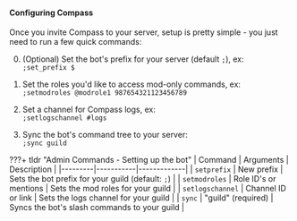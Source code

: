 #### Configuring Compass

Once you invite Compass to your server, setup is pretty simple - you just need to run a few quick commands:  

0. (Optional) Set the bot's prefix for your server (default `;`), ex:  
```;set_prefix $```

1. Set the roles you'd like to access mod-only commands, ex:  
```;setmodroles @modrole1 987654321123456789```

2. Set a channel for Compass logs, ex:  
```;setlogschannel #logs```

3. Sync the bot's command tree to your server:  
```;sync guild```

???+ tldr "Admin Commands - Setting up the bot"
    | Command | Arguments | Description |
    |---------|-----------|-------------|
    | `setprefix` | New prefix | Sets the bot prefix for your guild (default: `;`) |
    | `setmodroles` | Role ID's or mentions | Sets the mod roles for your guild |
    | `setlogschannel` | Channel ID or link | Sets the logs channel for your guild |
    | `sync` | "guild" (required) | Syncs the bot's slash commands to your guild |